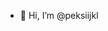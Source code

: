 - 👋 Hi, I’m @peksiijkl

<!---
peksiijkl/peksiijkl is a ✨ special ✨ repository because its `README.md` (this file) appears on your GitHub profile.
You can click the Preview link to take a look at your changes.
--->

